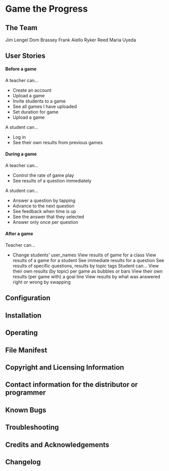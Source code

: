 # Game the Progress

## The Team

Jim Lengel
Dom Brassey
Frank Aiello
Ryker Reed
Maria Uyeda


## User Stories

#### Before a game

A teacher can...
- Create an account
- Upload a game
- Invite students to a game
- See all games I have uploaded
- Set duration for game
- Upload a game

A student can...
- Log in
- See their own results from previous games


#### During a game

A teacher can...
- Control the rate of game play
- See results of a question immediately

A student can...
- Answer a question by tapping
- Advance to the next question
- See feedback when time is up
- See the answer that they selected
- Answer only once per question

#### After a game
Teacher can…
 -  Change students’ user_names
View results of game for a class
View results of a game for a student
See immediate results for a question
See results of specific questions, results by topic tags
Student can...
View their own results (by topic) per game as bubbles or bars
View their own results (per game with) a goal line
View results by what was answered right or wrong by swapping 


## Configuration

## Installation

## Operating

## File Manifest

## Copyright and Licensing Information

## Contact information for the distributor or programmer

## Known Bugs

## Troubleshooting

## Credits and Acknowledgements

## Changelog